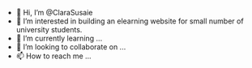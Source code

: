 - 👋 Hi, I’m @ClaraSusaie
- 👀 I’m interested in building an elearning website for small number of university students.
- 🌱 I’m currently learning ...
- 💞️ I’m looking to collaborate on ...
- 📫 How to reach me ...

<!---
ClaraSusaie/ClaraSusaie is a ✨ special ✨ repository because its `README.md` (this file) appears on your GitHub profile.
You can click the Preview link to take a look at your changes.
--->
